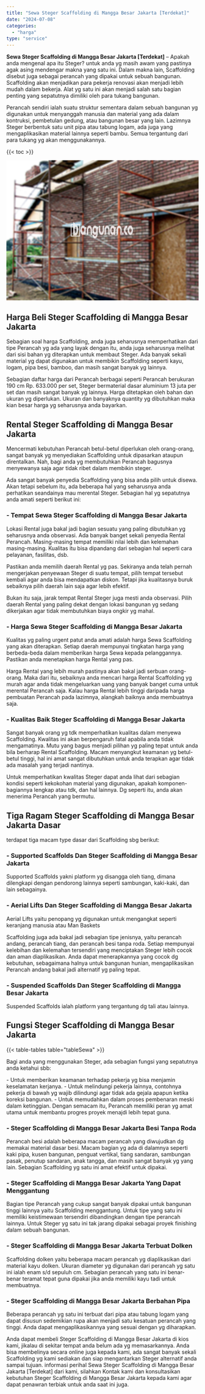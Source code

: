 ```yaml
---
title: "Sewa Steger Scaffolding di Mangga Besar Jakarta [Terdekat]"
date: "2024-07-08"
categories: 
  - "harga"
type: "service"
---
```


**Sewa Steger Scaffolding di Mangga Besar Jakarta \[Terdekat\]** – Apakah anda mengenal apa itu Steger? untuk anda yg masih awam yang pastinya agak asing mendengar makna yang satu ini. Dalam makna lain, Scaffolding disebut juga sebagai perancah yang dipakai untuk sebuah bangunan. Scaffolding akan menjadikan para pekerja renovasi akan menjadi lebih mudah dalam bekerja. Alat yg satu ini akan menjadi salah satu bagian penting yang sepatutnya dimiliki oleh para tukang bangunan.

Perancah sendiri ialah suatu struktur sementara dalam sebuah bangunan yg digunakan untuk menyanggah manusia dan material yang ada dalam kontruksi, pembetulan gedung, atau bangunan besar yang lain. Lazimnya Steger berbentuk satu unit pipa atau tabung logam, ada juga yang mengaplikasikan material lainnya seperti bambu. Semua tergantung dari para tukang yg akan menggunakannya.

{{< toc >}}

![Sewa Steger Scaffolding di Mangga Besar Jakarta [Terdekat]](/images/sewa-scaffolding-steger-20.png)

## Harga Beli Steger Scaffolding di Mangga Besar Jakarta

Sebagian soal harga Scaffolding, anda juga seharusnya memperhatikan dari tipe Perancah yg ada yang layak dengan itu, anda juga seharusnya melihat dari sisi bahan yg diterapkan untuk membaut Steger. Ada banyak sekali material yg dapat digunakan untuk membikin Scaffolding seperti kayu, logam, pipa besi, bamboo, dan masih sangat banyak yg lainnya.

Sebagian daftar harga dari Perancah berbagai seperti Perancah berukuran 190 cm Rp. 633.000 per set, Steger bermaterial dasar aluminium 13 juta per set dan masih sangat banyak yg lainnya. Harga ditetapkan oleh bahan dan ukuran yg diperlukan. Ukuran dan banyaknya quantity yg dibutuhkan maka kian besar harga yg seharusnya anda bayarkan.

## Rental Steger Scaffolding di Mangga Besar Jakarta

Mencermati kebutuhan Perancah betul-betul diperlukan oleh orang-orang, sangat banyak yg menyediakan Scaffolding untuk dipasarkan ataupun direntalkan. Nah, bagi anda yg membutuhkan Perancah bagusnya menyewanya saja agar tidak ribet dalam membikin steger.

Ada sangat banyak penyedia Scaffolding yang bisa anda pilih untuk disewa. Akan tetapi sebelum itu, ada beberapa hal yang seharusnya anda perhatikan seandainya mau merental Steger. Sebagian hal yg sepatutnya anda amati seperti berikut ini:

### \- Tempat Sewa Steger Scaffolding di Mangga Besar Jakarta

Lokasi Rental juga bakal jadi bagian sesuatu yang paling dibutuhkan yg seharusnya anda observasi. Ada banyak banget sekali penyedia Rental Perancah. Masing-masing tempat memiliki nilai lebih dan kelemahan masing-masing. Kualitas itu bisa dipandang dari sebagian hal seperti cara pelayanan, fasilitas, dsb.

Pastikan anda memilih daerah Rental yg pas. Sekiranya anda telah pernah mengerjakan penyewaan Steger di suatu tempat, pilih tempat tersebut kembali agar anda bisa mendapatkan diskon. Tetapi jika kualitasnya buruk sebaiknya pilih daerah lain saja agar lebih efektif.

Bukan itu saja, jarak tempat Rental Steger juga mesti anda observasi. Pilih daerah Rental yang paling dekat dengan lokasi bangunan yg sedang dikerjakan agar tidak membutuhkan biaya ongkir yg mahal.

### \- Harga Sewa Steger Scaffolding di Mangga Besar Jakarta

Kualitas yg paling urgent patut anda amati adalah harga Sewa Scaffolding yang akan diterapkan. Setiap daerah mempunyai tingkatan harga yang berbeda-beda dalam memberikan harga Sewa kepada pelanggannya. Pastikan anda menetapkan harga Rental yang pas.

Harga Rental yang lebih murah pastinya akan bakal jadi serbuan orang-orang. Maka dari itu, sebaiknya anda mencari harga Rental Scaffolding yg murah agar anda tidak mengeluarkan uang yang banyak banget cuma untuk merental Perancah saja. Kalau harga Rental lebih tinggi daripada harga pembuatan Perancah pada lazimnya, alangkah baiknya anda membuatnya saja.

### \- Kualitas Baik Steger Scaffolding di Mangga Besar Jakarta

Sangat banyak orang yg tdk memperhatikan kualitas dalam menyewa Scaffolding. Kwalitas ini akan berpengaruh fatal apabila anda tidak mengamatinya. Mutu yang bagus menjadi pilihan yg paling tepat untuk anda bila berharap Rental Scaffolding. Macam menyangkut keamanan yg betul-betul tinggi, hal ini amat sangat dibutuhkan untuk anda terapkan agar tidak ada masalah yang terjadi nantinya.

Untuk memperhatikan kwalitas Steger dapat anda lihat dari sebagian kondisi seperti kekokohan material yang digunakan, apakah komponen-bagiannya lengkap atau tdk, dan hal lainnya. Dg seperti itu, anda akan menerima Perancah yang bermutu.

## Tiga Ragam Steger Scaffolding di Mangga Besar Jakarta Dasar

terdapat tiga macam type dasar dari Scaffolding sbg berikut:

### \- Supported Scaffolds Dan Steger Scaffolding di Mangga Besar Jakarta

Supported Scaffolds yakni platform yg disangga oleh tiang, dimana dilengkapi dengan pendorong lainnya seperti sambungan, kaki-kaki, dan lain sebagainya.

### \- Aerial Lifts Dan Steger Scaffolding di Mangga Besar Jakarta

Aerial Lifts yaitu penopang yg digunakan untuk mengangkat seperti keranjang manusia atau Man Baskets

Scaffolding juga ada bakal jadi sebagian tipe jenisnya, yaitu perancah andang, perancah tiang, dan perancah besi tanpa roda. Setiap mempunyai kelebihan dan kelemahan tersendiri yang menciptakan Steger lebih cocok dan aman diaplikasikan. Anda dapat menerapkannya yang cocok dg kebutuhan, sebagaimana halnya untuk bangunan hunian, mengaplikasikan Perancah andang bakal jadi alternatif yg paling tepat.

### \- Suspended Scaffolds Dan Steger Scaffolding di Mangga Besar Jakarta

Suspended Scaffolds ialah platform yang tergantung dg tali atau lainnya.

## Fungsi Steger Scaffolding di Mangga Besar Jakarta

{{< table-tables table="tableSewa" >}}

Bagi anda yang menggunakan Steger, ada sebagian fungsi yang sepatutnya anda ketahui sbb:

\- Untuk memberikan keamanan terhadap pekerja yg bisa menjamin keselamatan kerjanya. - Untuk melindungi pekerja lainnya, contohnya pekerja di bawah yg wajib dilindungi agar tidak ada gejala apapun ketika koreksi bangunan. - Untuk memudahkan dalam proses pembenaran meski dalam ketinggian. Dengan semacam itu, Perancah memiliki peran yg amat utama untuk membantu progres proyek menajdi lebih tepat guna.

### \- Steger Scaffolding di Mangga Besar Jakarta Besi Tanpa Roda

Perancah besi adalah beberapa macam perancah yang diwujudkan dg memakai material dasar besi. Macam bagian yg ada di dalamnya seperti kaki pipa, kusen bangunan, penguat vertikal, tiang sandaran, sambungan pasak, penutup sandaran, anak tangga, dan masih sangat banyak yg yang lain. Sebagian Scaffolding yg satu ini amat efektif untuk dipakai.

### \- Steger Scaffolding di Mangga Besar Jakarta Yang Dapat Menggantung

Bagian tipe Perancah yang cukup sangat banyak dipakai untuk bangunan tinggi lainnya yaitu Scaffolding menggantung. Untuk tipe yang satu ini memiliki keistimewaan tersendiri dibandingkan dengan tipe perancah lainnya. Untuk Steger yg satu ini tak jarang dipakai sebagai proyek finishing dalam sebuah bangunan.

### \- Steger Scaffolding di Mangga Besar Jakarta Terbuat Dolken

Scaffolding dolken yaitu beberapa macam perancah yg diaplikasikan dari material kayu dolken. Ukuran diameter yg digunakan dari perancah yg satu ini ialah enam s/d sepuluh cm. Sebagian perancah yang satu ini benar-benar teramat tepat guna dipakai jika anda memiliki kayu tadi untuk membuatnya.

### \- Steger Scaffolding di Mangga Besar Jakarta Berbahan Pipa

Beberapa perancah yg satu ini terbuat dari pipa atau tabung logam yang dapat disusun sedemikian rupa akan menjadi satu kesatuan perancah yang tinggi. Anda dapat mengaplikasikannya yang sesuai dengan yg diharapkan.

Anda dapat membeli Steger Scaffolding di Mangga Besar Jakarta di kios kami, jikalau di sekitar tempat anda belum ada yg memasarkannya. Anda bisa membelinya secara online juga kepada kami, ada sangat banyak sekali Scaffolding yg kami sediakan dan siap mengantarkan Steger alternatif anda sampai tujuan. informasi perihal Sewa Steger Scaffolding di Mangga Besar Jakarta \[Terdekat\] dari kami, silahkan Kontak kami dan konsultasikan kebutuhan Steger Scaffolding di Mangga Besar Jakarta kepada kami agar dapat penawran terbiak untuk anda saat ini juga.
